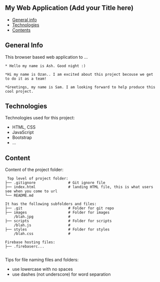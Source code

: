 ## My Web Application (Add your Title here)

* [General info](#general-info)
* [Technologies](#technologies)
* [Contents](#content)

## General Info
This browser based web application to ...

    * Hello my name is Ash. Good night :)
	
	*Hi my name is Ozan.. I am excited about this project becouse we get to do it as a team!

    *Greetings, my name is Sam. I am looking forward to help produce this cool project.

## Technologies
Technologies used for this project:
* HTML, CSS
* JavaScript
* Bootstrap 
* ...
	
## Content
Content of the project folder:

```
 Top level of project folder: 
├── .gitignore               # Git ignore file
├── index.html               # landing HTML file, this is what users see when you come to url
└── README.md

It has the following subfolders and files:
├── .git                     # Folder for git repo
├── images                   # Folder for images
    /blah.jpg                # 
├── scripts                  # Folder for scripts
    /blah.js                 # 
├── styles                   # Folder for styles
    /blah.css                # 

Firebase hosting files: 
├── .firebaserc...


```

Tips for file naming files and folders:
* use lowercase with no spaces
* use dashes (not underscore) for word separation


